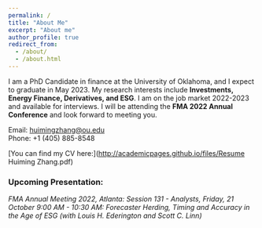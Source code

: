 ```yaml
---
permalink: /
title: "About Me"
excerpt: "About me"
author_profile: true
redirect_from: 
  - /about/
  - /about.html
---
```


I am a PhD Candidate in finance at the University of Oklahoma, and I expect to graduate in May 2023. My research interests include **Investments, Energy Finance, Derivatives, and ESG**. I am on the job market 2022-2023 and available for interviews. I will be attending the **FMA 2022 Annual Conference** and look forward to meeting you.

Email: huimingzhang@ou.edu\
Phone: +1 (405) 885-8548

[You can find my CV here:](http://academicpages.github.io/files/Resume Huiming Zhang.pdf)

### Upcoming Presentation:
*FMA Annual Meeting 2022, Atlanta: Session 131 - Analysts, Friday, 21 October 9:00 AM - 10:30 AM: Forecaster Herding, Timing and Accuracy in the Age of ESG (with Louis H. Ederington and Scott C. Linn)*

